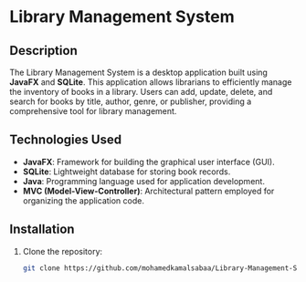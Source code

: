 # Library Management System

## Description
The Library Management System is a desktop application built using **JavaFX** and **SQLite**. This application allows librarians to efficiently manage the inventory of books in a library. Users can add, update, delete, and search for books by title, author, genre, or publisher, providing a comprehensive tool for library management.

## Technologies Used
- **JavaFX**: Framework for building the graphical user interface (GUI).
- **SQLite**: Lightweight database for storing book records.
- **Java**: Programming language used for application development.
- **MVC (Model-View-Controller)**: Architectural pattern employed for organizing the application code.

## Installation
1. Clone the repository:
   ```bash
   git clone https://github.com/mohamedkamalsabaa/Library-Management-System-Using-JavaFX-SQLite.git
